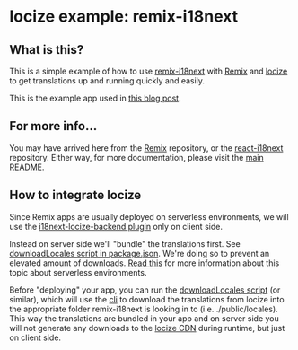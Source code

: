 # locize example: remix-i18next

## What is this?

This is a simple example of how to use [remix-i18next](https://github.com/sergiodxa/remix-i18next) with [Remix](https://remix.run) and [locize](https://locize.com) to get translations up and running quickly and easily.

This is the example app used in [this blog post](https://www.locize.com/blog/remix-i18next/).

## For more info...

You may have arrived here from the [Remix](https://github.com/remix-run/remix) repository, or the [react-i18next](https://github.com/i18next/react-i18next/) repository. Either way, for more documentation, please visit the [main README](https://github.com/sergiodxa/remix-i18next).


## How to integrate locize

Since Remix apps are usually deployed on serverless environments, we will use the [i18next-locize-backend plugin](https://github.com/locize/i18next-locize-backend) only on client side.

Instead on server side we'll "bundle" the translations first.
See [downloadLocales script in package.json](https://github.com/locize/locize-remix-i18next-example/blob/main/package.json#L34).
We're doing so to prevent an elevated amount of downloads. [Read this](https://github.com/locize/i18next-locize-backend#important-advice-for-serverless-environments---aws-lambda-google-cloud-functions-azure-functions-etc) for more information about this topic about serverless environments.

Before "deploying" your app, you can run the [downloadLocales script](https://github.com/locize/locize-remix-i18next-example/blob/main/package.json#L34) (or similar), which will use the [cli](https://github.com/locize/locize-cli) to download the translations from locize into the appropriate folder remix-i18next is looking in to (i.e. ./public/locales).
This way the translations are bundled in your app and on server side you will not generate any downloads to the [locize CDN](https://docs.locize.com/whats-inside/cdn-content-delivery-network) during runtime, but just on client side.

